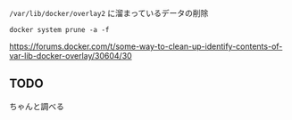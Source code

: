 


`/var/lib/docker/overlay2`
に溜まっているデータの削除



`docker system prune -a -f`


https://forums.docker.com/t/some-way-to-clean-up-identify-contents-of-var-lib-docker-overlay/30604/30


TODO
--

ちゃんと調べる
